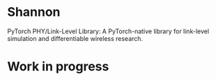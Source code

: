 # Shannon
PyTorch PHY/Link-Level Library: A PyTorch-native library for link-level simulation and differentiable wireless research.

# Work in progress


